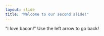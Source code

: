 ```yaml
---
layout: slide
title: "Welcome to our second slide!"
---
```

"I love bacon!"
Use the left arrow to go back!
